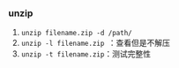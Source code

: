 ### unzip
1. `unzip filename.zip -d /path/`
2. `unzip -l filename.zip `：查看但是不解压
3. `unzip -t filename.zip`：测试完整性